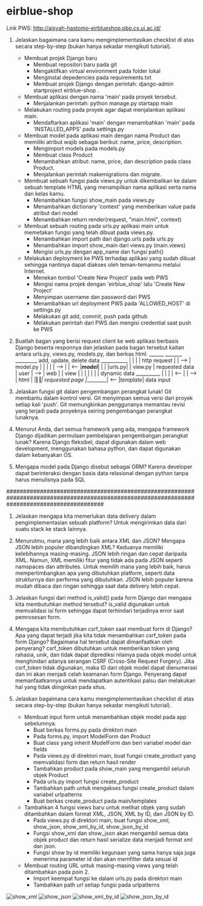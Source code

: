 # eirblue-shop

Link PWS: http://aisyah-hastomo-eirblueshop.pbp.cs.ui.ac.id/

1. Jelaskan bagaimana cara kamu mengimplementasikan checklist di atas secara step-by-step (bukan hanya sekadar mengikuti tutorial).
    - Membuat projek Django baru
        - Membuat repositori baru pada git
        - Mengaktifkan virtual environment pada folder lokal
        - Menginstal depedencies pada requirements.txt
        - Membuat projek Django dengan perintah: django-admin startproject eirblue-shop .
    - Membuat aplikasi dengan nama 'main' pada proyek tersebut.
        - Menjalankan perintah: python manage.py startapp main
    - Melakukan routing pada proyek agar dapat menjalankan aplikasi main.
        - Mendaftarkan aplikasi 'main' dengan menambahkan 'main' pada 'INSTALLED_APPS' pada settings.py
    - Membuat model pada aplikasi main dengan nama Product dan memiliki atribut wajib sebagai berikut: name, price, description.
        - Mengimport models pada models.py
        - Membuat class Product
        - Menambahkan atribut: name, price, dan description pada class Product.
        - Menjalankan perintah makemigrations dan migrate.
    - Membuat sebuah fungsi pada views.py untuk dikembalikan ke dalam sebuah template HTML yang menampilkan nama aplikasi serta nama dan kelas kamu.
        - Menambahkan fungsi show_main pada views.py
        - Menambahkan dictionary 'context' yang memberikan value pada atribut dari model
        - Menambahkan return render(request, "main.html", context)
    - Membuat sebuah routing pada urls.py aplikasi main untuk memetakan fungsi yang telah dibuat pada views.py.
        - Menambahkan import path dari django.urls pada urls.py
        - Menambahkan import show_main dari views.py (main.views)
        - Mengisi urls.py dengan app_name dan fungsi path()
    - Melakukan deployment ke PWS terhadap aplikasi yang sudah dibuat sehingga nantinya dapat diakses oleh teman-temanmu melalui Internet.
        - Menekan tombol 'Create New Project' pada web PWS
        - Mengisi nama projek dengan 'eirblue_shop' lalu 'Create New Project'
        - Menyimpan username dan password dari PWS
        - Menambahkan url deployment PWS pada 'ALLOWED_HOST' di settings.py
        - Melakukan git add, commit, push pada github
        - Melakukan perintah dari PWS dan mengisi credential saat push ke PWS


2. Buatlah bagan yang berisi request client ke web aplikasi berbasis Django beserta responnya dan jelaskan pada bagan tersebut kaitan antara urls.py, views.py, models.py, dan berkas html.
 ______       _______                  _________    add, update, delete data    ___________
|      |     |       |  http request  |         |             -->              |  model.py |
|      |     |       |       -->      |         |             <--              |___model___|
|      |     |urls.py|                | view.py |       requested data
| user | --> |  web  |                |  view   |
|      |     |       |                |         |        dynamic data           __________
|      |     |       |       <--      |         |             -->              |   html   |
|______|     |_______| requested page |_________|             <--              |_template_|
                                                          data input            


3. Jelaskan fungsi git dalam pengembangan perangkat lunak!
Git membantu dalam kontrol versi. Git menyimpan semua versi dari proyek setiap kali 'push'. Git memungkinkan penggunanya memantau revisi yang terjadi pada proyeknya seiring pengembangan perangkat lunaknya.


4. Menurut Anda, dari semua framework yang ada, mengapa framework Django dijadikan permulaan pembelajaran pengembangan perangkat lunak?
Karena Django fleksibel, dapat digunakan dalam web development, menggunakan bahasa python, dan dapat digunakan dalam kebanyakan OS.

5. Mengapa model pada Django disebut sebagai ORM?
Karena developer dapat berinteraksi dengan basis data relasional dengan python tanpa harus menulisnya pada SQL


#############################################################################################################################################

1. Jelaskan mengapa kita memerlukan data delivery dalam pengimplementasian sebuah platform?
    Untuk mengirimkan data dari suatu stack ke stack lainnya.

2. Menurutmu, mana yang lebih baik antara XML dan JSON? Mengapa JSON lebih populer dibandingkan XML?
    Keduanya memiliki kelebihannya masing-masing. JSON lebih ringan dan cepat daripada XML. Namun, XML memiliki fitur yang tidak ada pada JSON seperti namspaces dan attributes. Untuk memilih mana yang lebih baik, harus mempertimbangkan apa yang dibutuhkan platform, seperti data strukturnya dan performa yang dibutuhkan.
    JSON lebih populer karena mudah dibaca dan ringan sehingga saat data delivery lebih cepat.

3. Jelaskan fungsi dari method is_valid() pada form Django dan mengapa kita membutuhkan method tersebut?
    is_valid digunakan untuk memvalidasi isi form sehingga dapat terhindari terjadinya error saat pemrosesan form.

4. Mengapa kita membutuhkan csrf_token saat membuat form di Django? Apa yang dapat terjadi jika kita tidak menambahkan csrf_token pada form Django? Bagaimana hal tersebut dapat dimanfaatkan oleh penyerang?
    csrf_token dibutuhkan untuk memberikan token yang rahasia, unik, dan tidak dapat diprediksi nilainya pada objek model untuk menghindari adanya serangan CSRF (Cross-Site Request Forgery). Jika csrf_token tidak digunakan, maka ID dari objek model dapat dienumerasi dan ini akan menjadi celah keamanan form Django. Penyerang dapat memanfaatkannya untuk mendapatkan autentikasi palsu dan melakukan hal yang tidak diinginkan pada situs.

5. Jelaskan bagaimana cara kamu mengimplementasikan checklist di atas secara step-by-step (bukan hanya sekadar mengikuti tutorial).
    - Membuat input form untuk menambahkan objek model pada app sebelumnya.
        - Buat berkas forms.py pada direktori main
        - Pada forms.py, import ModelForm dan Product
        - Buat class yang inherit ModelForm dan beri variabel model dan fields
        - Pada views.py di direktori main, buat fungsi create_product yang memvalidasi form dan return hasil render
        - Tambahkan product pada show_main yang mengambil seluruh objek Product
        - Pada urls.py import fungsi create_product
        - Tambahkan path untuk mengakses fungsi create_product dalam variabel urlpatterns
        - Buat berkas create_product pada main/templates
    - Tambahkan 4 fungsi views baru untuk melihat objek yang sudah ditambahkan dalam format XML, JSON, XML by ID, dan JSON by ID.
        - Pada views.py di direktori main, buat fungsi show_xml, show_json, show_xml_by_id, show_json_by_id
        - Fungsi show_xml dan show_json akan mengambil semua data objek product dan return hasil serialize data menjadi format xml dan json.
        - Fungsi show by id memiliki kegunaan yang sama hanya saja juga menerima parameter id dan akan memfilter data sesuai id
    - Membuat routing URL untuk masing-masing views yang telah ditambahkan pada poin 2.
        - Import keempat fungsi ke dalam urls.py pada direktori main
        - Tambahkan path url setiap fungsi pada urlpatterns
     
![show_xml](https://github.com/user-attachments/assets/b963c1ec-8b41-42a3-a61e-8c1375a03a7b)
![show_json](https://github.com/user-attachments/assets/47c3b24f-1c9a-45a8-aa05-d5a91ebb22a0)
![show_xml_by_id](https://github.com/user-attachments/assets/981e3282-1a05-44ac-986f-618a78b3acfa)
![show_json_by_id](https://github.com/user-attachments/assets/13144117-5985-494e-a444-bcea5626ef85)




